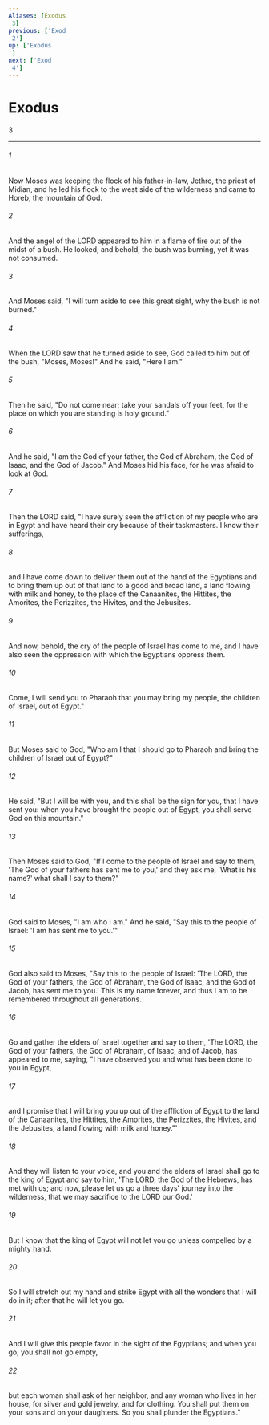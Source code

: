 ```yaml
---
Aliases: [Exodus 3]
previous: ['Exod 2']
up: ['Exodus']
next: ['Exod 4']
---
```

# Exodus 3

***
 

###### 1 
Now Moses was keeping the flock of his father-in-law, Jethro, the priest of Midian, and he led his flock to the west side of the wilderness and came to Horeb, the mountain of God.  

###### 2 
And the angel of the LORD appeared to him in a flame of fire out of the midst of a bush. He looked, and behold, the bush was burning, yet it was not consumed.  

###### 3 
And Moses said, "I will turn aside to see this great sight, why the bush is not burned."  

###### 4 
When the LORD saw that he turned aside to see, God called to him out of the bush, "Moses, Moses!" And he said, "Here I am."  

###### 5 
Then he said, "Do not come near; take your sandals off your feet, for the place on which you are standing is holy ground."  

###### 6 
And he said, "I am the God of your father, the God of Abraham, the God of Isaac, and the God of Jacob." And Moses hid his face, for he was afraid to look at God.  

###### 7 
Then the LORD said, "I have surely seen the affliction of my people who are in Egypt and have heard their cry because of their taskmasters. I know their sufferings,  

###### 8 
and I have come down to deliver them out of the hand of the Egyptians and to bring them up out of that land to a good and broad land, a land flowing with milk and honey, to the place of the Canaanites, the Hittites, the Amorites, the Perizzites, the Hivites, and the Jebusites.  

###### 9 
And now, behold, the cry of the people of Israel has come to me, and I have also seen the oppression with which the Egyptians oppress them.  

###### 10 
Come, I will send you to Pharaoh that you may bring my people, the children of Israel, out of Egypt."  

###### 11 
But Moses said to God, "Who am I that I should go to Pharaoh and bring the children of Israel out of Egypt?"  

###### 12 
He said, "But I will be with you, and this shall be the sign for you, that I have sent you: when you have brought the people out of Egypt, you shall serve God on this mountain."  

###### 13 
Then Moses said to God, "If I come to the people of Israel and say to them, 'The God of your fathers has sent me to you,' and they ask me, 'What is his name?' what shall I say to them?"  

###### 14 
God said to Moses, "I am who I am." And he said, "Say this to the people of Israel: 'I am has sent me to you.'"  

###### 15 
God also said to Moses, "Say this to the people of Israel: 'The LORD, the God of your fathers, the God of Abraham, the God of Isaac, and the God of Jacob, has sent me to you.' This is my name forever, and thus I am to be remembered throughout all generations.  

###### 16 
Go and gather the elders of Israel together and say to them, 'The LORD, the God of your fathers, the God of Abraham, of Isaac, and of Jacob, has appeared to me, saying, "I have observed you and what has been done to you in Egypt,  

###### 17 
and I promise that I will bring you up out of the affliction of Egypt to the land of the Canaanites, the Hittites, the Amorites, the Perizzites, the Hivites, and the Jebusites, a land flowing with milk and honey."'  

###### 18 
And they will listen to your voice, and you and the elders of Israel shall go to the king of Egypt and say to him, 'The LORD, the God of the Hebrews, has met with us; and now, please let us go a three days' journey into the wilderness, that we may sacrifice to the LORD our God.'  

###### 19 
But I know that the king of Egypt will not let you go unless compelled by a mighty hand.  

###### 20 
So I will stretch out my hand and strike Egypt with all the wonders that I will do in it; after that he will let you go.  

###### 21 
And I will give this people favor in the sight of the Egyptians; and when you go, you shall not go empty,  

###### 22 
but each woman shall ask of her neighbor, and any woman who lives in her house, for silver and gold jewelry, and for clothing. You shall put them on your sons and on your daughters. So you shall plunder the Egyptians."
